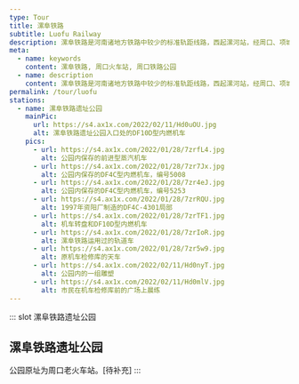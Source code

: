 ```yaml
---
type: Tour
title: 漯阜铁路
subtitle: Luofu Railway
description: 漯阜铁路是河南诸地方铁路中较少的标准轨距线路，西起漯河站，经周口、项城、沈丘、界首、太和等地东至阜阳站，线路全长215公里，起到了连接京广和京九两条国铁干线的作用。<br><br>漯阜铁路始建于1973年，1975年，漯河周口段开通，至1989年全线通车。漯河站至省界站的142公里由河南地方铁路局周口分局管辖，省界站至阜阳站的73公里由安徽省阜阳地方铁路管理局管辖，在周口、阜阳设有机辆段、工电段。多趟长途旅客列车过轨漯阜铁路，其中2006年首次开行的周口至北京西K401/2次是全国地方铁路中唯一一趟进京旅客列车。<br><br>2008年，漯阜铁路改制，原地方铁路管理局组建为漯阜铁路公司，由郑州局、武汉局、上海局、阜阳市和中铁建投等单位共同出资，武汉铁路局控股。之后漯阜铁路按照国铁I级扩能改造，2013年，原有周口站拆除新建，市区段废线。周口漯阜铁路遗址公园保留了部分线路、设施和车辆，包括机车检修库、机车转盘、油库、前进型蒸汽机车、东风4c型内燃机车和22B型客车等。
meta:
  - name: keywords
    content: 漯阜铁路, 周口火车站, 周口铁路公园
  - name: description
    content: 漯阜铁路是河南诸地方铁路中较少的标准轨距线路，西起漯河站，经周口、项城、沈丘、界首、太和等地东至阜阳站，线路全长215公里，起到了连接京广和京九两条国铁干线的作用。漯阜铁路始建于1973年，1975年，漯河周口段开通，至1989年全线通车。漯河站至省界站的142公里由河南地方铁路局周口分局管辖，省界站至阜阳站的73公里由安徽省阜阳地方铁路管理局管辖，在周口、阜阳设有机辆段、工电段。多趟长途旅客列车过轨漯阜铁路，其中2006年首次开行的周口至北京西K401/2次是全国地方铁路中唯一一趟进京旅客列车。2008年，漯阜铁路改制，原地方铁路管理局组建为漯阜铁路公司，由郑州局、武汉局、上海局、阜阳市和中铁建投等单位共同出资，武汉铁路局控股。之后漯阜铁路按照国铁I级扩能改造，2013年，原有周口站拆除新建，市区段废线。周口漯阜铁路遗址公园保留了部分线路、设施和车辆，包括机车检修库、机车转盘、油库、前进型蒸汽机车、东风4c型内燃机车和22B型客车等。
permalink: /tour/luofu
stations:
  - name: 漯阜铁路遗址公园
    mainPic: 
      url: https://s4.ax1x.com/2022/02/11/Hd0uOU.jpg
      alt: 漯阜铁路遗址公园入口处的DF10D型内燃机车
    pics:
      - url: https://s4.ax1x.com/2022/01/28/7zrfL4.jpg
        alt: 公园内保存的前进型蒸汽机车
      - url: https://s4.ax1x.com/2022/01/28/7zr7Jx.jpg
        alt: 公园内保存的DF4C型内燃机车，编号5008
      - url: https://s4.ax1x.com/2022/01/28/7zr4eJ.jpg
        alt: 公园内保存的DF4C型内燃机车，编号5253
      - url: https://s4.ax1x.com/2022/01/28/7zrRQU.jpg
        alt: 1997年资阳厂制造的DF4C-4301局部
      - url: https://s4.ax1x.com/2022/01/28/7zrTF1.jpg
        alt: 机车转盘和DF10D型内燃机车
      - url: https://s4.ax1x.com/2022/01/28/7zrIoR.jpg
        alt: 漯阜铁路运用过的轨道车
      - url: https://s4.ax1x.com/2022/01/28/7zr5w9.jpg
        alt: 原机车检修库的天车
      - url: https://s4.ax1x.com/2022/02/11/Hd0nyT.jpg
        alt: 公园内的一组雕塑
      - url: https://s4.ax1x.com/2022/02/11/Hd0mlV.jpg
        alt: 市民在机车检修库前的广场上晨练
---
```


::: slot 漯阜铁路遗址公园
## 漯阜铁路遗址公园

公园原址为周口老火车站。\[待补充\]
:::
